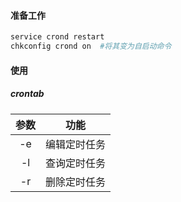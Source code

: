 #### 准备工作

```bash
service crond restart
chkconfig crond on	#将其变为自启动命令 
```

#### 使用

##### crontab

| 参数 |     功能     |
| :--: | :----------: |
|  -e  | 编辑定时任务 |
|  -l  | 查询定时任务 |
|  -r  | 删除定时任务 |

